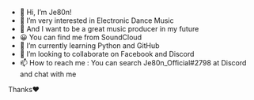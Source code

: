 - 👋 Hi, I’m Je80n!
- 👀 I’m very interested in Electronic Dance Music
- 🤩 And I want to be a great music producer in my future
- 😀 You can find me from SoundCloud
- 🌱 I’m currently learning Python and GitHub
- 💞️ I’m looking to collaborate on Facebook and Discord
- 📫 How to reach me : You can search Je80n_Official#2798 at Discord and chat with me

Thanks❤️

<!---
666-je80n-666/666-je80n-666 is a ✨ special ✨ repository because its `README.md` (this file) appears on your GitHub profile.
You can click the Preview link to take a look at your changes.
--->
